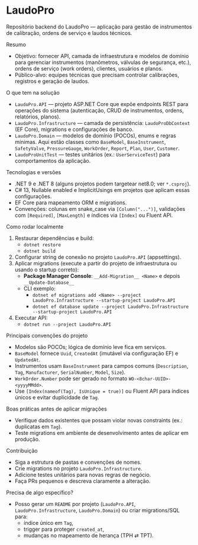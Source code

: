 ﻿# LaudoPro

Repositório backend do LaudoPro — aplicação para gestão de instrumentos de calibração, ordens de serviço e laudos técnicos.

Resumo
- Objetivo: fornecer API, camada de infraestrutura e modelos de domínio para gerenciar instrumentos (manômetros, válvulas de segurança, etc.), ordens de serviço (work orders), clientes, usuários e planos.
- Público-alvo: equipes técnicas que precisam controlar calibrações, registros e geração de laudos.

O que tem na solução
- `LaudoPro.API` — projeto ASP.NET Core que expõe endpoints REST para operações do sistema (autenticação, CRUD de instrumentos, ordens, relatórios, planos).
- `LaudoPro.Infrastructure` — camada de persistência: `LaudoProDbContext` (EF Core), migrations e configurações de banco.
- `LaudoPro.Domain` — modelos de domínio (POCOs), enums e regras mínimas. Aqui estão classes como `BaseModel`, `BaseInstrument`, `SafetyValve`, `PressureGauge`, `WorkOrder`, `Report`, `Plan`, `User`, `Customer`.
- `LaudoProUnitTest` — testes unitários (ex.: `UserServiceTest`) para comportamentos da aplicação.

Tecnologias e versões
- .NET 9 e .NET 8 (alguns projetos podem targetear net8.0; ver `*.csproj`).
- C# 13, Nullable enabled e ImplicitUsings em projetos que aplicam essas configurações.
- EF Core para mapeamento ORM e migrations.
- Convenções: colunas em snake_case via `[Column("...")]`, validações com `[Required]`, `[MaxLength]` e índices via `[Index]` ou Fluent API.

Como rodar localmente
1. Restaurar dependências e build:
   - `dotnet restore`
   - `dotnet build`
2. Configurar string de conexão no projeto `LaudoPro.API` (appsettings).
3. Aplicar migrations (execute a partir do projeto de infraestrutura ou usando o startup correto):
   - __Package Manager Console__: `__Add-Migration__ <Name>` e depois `__Update-Database__`
   - CLI exemplo:
     - `dotnet ef migrations add <Name> --project LaudoPro.Infrastructure --startup-project LaudoPro.API`
     - `dotnet ef database update --project LaudoPro.Infrastructure --startup-project LaudoPro.API`
4. Executar API:
   - `dotnet run --project LaudoPro.API`

Principais convenções do projeto
- Modelos são POCOs; lógica de domínio leve fica em serviços.
- `BaseModel` fornece `Uuid`, `CreatedAt` (imutável via configuração EF) e `UpdatedAt`.
- Instrumentos usam `BaseInstrument` para campos comuns (`Description`, `Tag`, `Manufacturer`, `SerialNumber`, `Model`, `Size`).
- `WorkOrder.Number` pode ser gerado no formato `WO-<8char-UUID>-<yyyyMMdd>`.
- Use `[Index(nameof(Tag), IsUnique = true)]` ou Fluent API para índices únicos e evitar duplicidade de `Tag`.

Boas práticas antes de aplicar migrações
- Verifique dados existentes que possam violar novas constraints (ex.: duplicatas em `Tag`).
- Teste migrations em ambiente de desenvolvimento antes de aplicar em produção.

Contribuição
- Siga a estrutura de pastas e convenções de nomes.
- Crie migrations no projeto `LaudoPro.Infrastructure`.
- Adicione testes unitários para novas regras de negócio.
- Faça PRs pequenos e descreva claramente a alteração.

Precisa de algo específico?
- Posso gerar um `README` por projeto (`LaudoPro.API`, `LaudoPro.Infrastructure`, `LaudoPro.Domain`) ou criar migrations/SQL para:
  - índice único em `Tag`,
  - trigger para proteger `created_at`,
  - mudanças no mapeamento de herança (TPH ⇄ TPT).